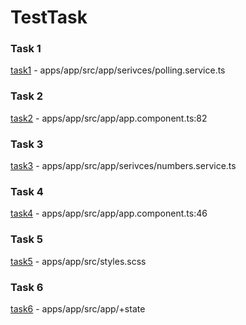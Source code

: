 # TestTask

### Task 1

[task1](apps/app/src/app/serivces/polling.service.ts) - apps/app/src/app/serivces/polling.service.ts

### Task 2

[task2](apps/app/src/app/app.component.ts:82) - apps/app/src/app/app.component.ts:82

### Task 3

[task3](apps/app/src/app/serivces/numbers.service.ts) - apps/app/src/app/serivces/numbers.service.ts

### Task 4

[task4](apps/app/src/app/app.component.ts:46) - apps/app/src/app/app.component.ts:46

### Task 5

[task5](apps/app/src/styles.scss) - apps/app/src/styles.scss

### Task 6

[task6](apps/app/src/app/+state) - apps/app/src/app/+state
